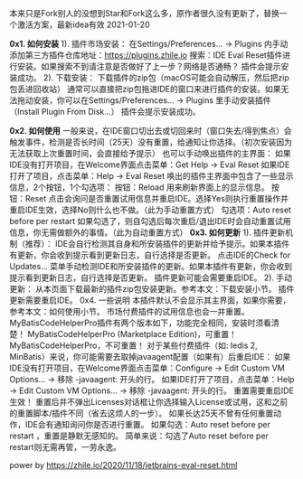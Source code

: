 本来只是Fork别人的没想到Star和Fork这么多，原作者很久没有更新了，替换一个激活方案，最新idea有效 2021-01-20

 **0x1. 如何安装** 
    1). 插件市场安装：
    在Settings/Preferences... -> Plugins 内手动添加第三方插件仓库地址：https://plugins.zhile.io
    搜索：IDE Eval Reset插件进行安装。如果搜索不到请注意是否做好了上一步？网络是否通畅？
    插件会提示安装成功。
    2). 下载安装：
    下载插件的zip包（macOS可能会自动解压，然后把zip包丢进回收站）
    通常可以直接把zip包拖进IDE的窗口来进行插件的安装。如果无法拖动安装，你可以在Settings/Preferences... -> Plugins 里手动安装插件（Install Plugin From Disk...）
    插件会提示安装成功。

 **0x2. 如何使用** 
    一般来说，在IDE窗口切出去或切回来时（窗口失去/得到焦点）会触发事件，检测是否长时间（25天）没有重置，给通知让你选择。（初次安装因为无法获取上次重置时间，会直接给予提示）
    也可以手动唤出插件的主界面：
    如果IDE没有打开项目，在Welcome界面点击菜单：Get Help -> Eval Reset
    如果IDE打开了项目，点击菜单：Help -> Eval Reset
    唤出的插件主界面中包含了一些显示信息，2个按钮，1个勾选项：
    按钮：Reload 用来刷新界面上的显示信息。
    按钮：Reset 点击会询问是否重置试用信息并重启IDE。选择Yes则执行重置操作并重启IDE生效，选择No则什么也不做。（此为手动重置方式）
    勾选项：Auto reset before per restart 如果勾选了，则自勾选后每次重启/退出IDE时会自动重置试用信息，你无需做额外的事情。（此为自动重置方式）
 **0x3. 如何更新** 
    1). 插件更新机制（推荐）：
    IDE会自行检测其自身和所安装插件的更新并给予提示。如果本插件有更新，你会收到提示看到更新日志，自行选择是否更新。
    点击IDE的Check for Updates... 菜单手动检测IDE和所安装插件的更新。如果本插件有更新，你会收到提示看到更新日志，自行选择是否更新。
    插件更新可能会需要重启IDE。
    2). 手动更新：
    从本页面下载最新的插件zip包安装更新。参考本文：下载安装小节。
    插件更新需要重启IDE。
    0x4. 一些说明
    本插件默认不会显示其主界面，如果你需要，参考本文：如何使用小节。
    市场付费插件的试用信息也会一并重置。
    MyBatisCodeHelperPro插件有两个版本如下，功能完全相同，安装时须看清楚！
    MyBatisCodeHelperPro (Marketplace Edition)，可重置！
    MyBatisCodeHelperPro，不可重置！
    对于某些付费插件（如: Iedis 2, MinBatis）来说，你可能需要去取掉javaagent配置（如果有）后重启IDE：
    如果IDE没有打开项目，在Welcome界面点击菜单：Configure -> Edit Custom VM Options... -> 移除 -javaagent: 开头的行。
    如果IDE打开了项目，点击菜单：Help -> Edit Custom VM Options... -> 移除 -javaagent: 开头的行。
    重置需要重启IDE生效！
    重置后并不弹出Licenses对话框让你选择输入License或试用，这和之前的重置脚本/插件不同（省去这烦人的一步）。
    如果长达25天不曾有任何重置动作，IDE会有通知询问你是否进行重置。
    如果勾选：Auto reset before per restart ，重置是静默无感知的。
    简单来说：勾选了Auto reset before per restart则无需再管，一劳永逸。

power by https://zhile.io/2020/11/18/jetbrains-eval-reset.html

